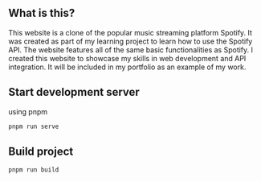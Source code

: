 ## What is this?
This website is a clone of the popular music streaming platform Spotify. It was created as part of my learning project to learn how to use the Spotify API. The website features all of the same basic functionalities as Spotify. I created this website to showcase my skills in web development and API integration. It will be included in my portfolio as an example of my work.

## Start development server

using pnpm
```sh
pnpm run serve
```

## Build project
```sh
pnpm run build
```